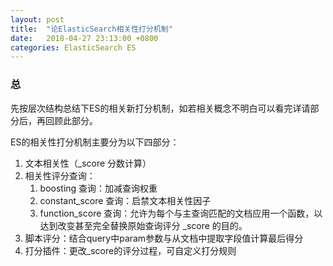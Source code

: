 ```yaml
---
layout: post
title:  "论ElasticSearch相关性打分机制"
date:   2018-04-27 23:13:00 +0800
categories: ElasticSearch ES
---
```


### 总

先按层次结构总结下ES的相关新打分机制，如若相关概念不明白可以看完详请部分后，再回顾此部分。

ES的相关性打分机制主要分为以下四部分：
1. 文本相关性（_score 分数计算）
2. 相关性评分查询：
	1. boosting 查询：加减查询权重
    2. constant_score 查询：启禁文本相关性因子 
    3. function_score 查询：允许为每个与主查询匹配的文档应用一个函数，以达到改变甚至完全替换原始查询评分 _score 的目的。
3. 脚本评分：结合query中param参数与从文档中提取字段值计算最后得分
4. 打分插件：更改_score的评分过程，可自定义打分规则
